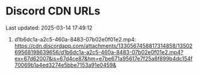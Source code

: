 # Discord CDN URLs
Last updated: 2025-03-14 17:49:12

1. d1b6dc1a-a2c5-460a-8483-07b02e0f01e2.mp4: https://cdn.discordapp.com/attachments/1330567458817314858/1350269568198639656/d1b6dc1a-a2c5-460a-8483-07b02e0f01e2.mp4?ex=67d62007&is=67d4ce87&hm=e7be671a95617e7f25a6f899b4dc154f70069b1a4ed3274e5bbe7153a91e0459&
